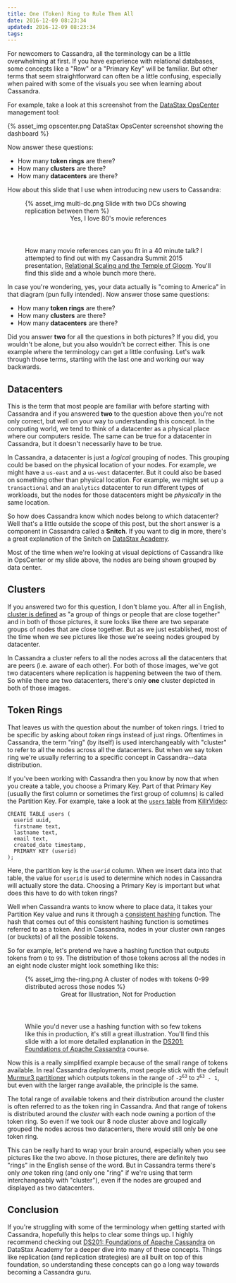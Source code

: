 ```yaml
---
title: One (Token) Ring to Rule Them All
date: 2016-12-09 08:23:34
updated: 2016-12-09 08:23:34
tags:
---
```

For newcomers to Cassandra, all the terminology can be a little overwhelming at first. If you 
have experience with relational databases, some concepts like a "Row" or a "Primary Key" will 
be familiar. But other terms that seem straightforward can often be a little confusing, 
especially when paired with some of the visuals you see when learning about Cassandra.

For example, take a look at this screenshot from the [DataStax OpsCenter][opscenter] management 
tool:

{% asset_img opscenter.png DataStax OpsCenter screenshot showing the dashboard %}

Now answer these questions:

- How many **token rings** are there?
- How many **clusters** are there?
- How many **datacenters** are there?

How about this slide that I use when introducing new users to Cassandra:

<figure>
  {% asset_img multi-dc.png Slide with two DCs showing replication between them %}
  <figcaption>
    <header>Yes, I love 80's movie references</header>
    How many movie references can you fit in a 40 minute talk? I attempted to find out with my 
    Cassandra Summit 2015 presentation, 
    <a href="http://www.slideshare.net/LukeTillman/relational-scaling-and-the-temple-of-gloom-from-cassandra-summit-2015" target="_blank">Relational Scaling and the Temple of Gloom</a>.
    You'll find this slide and a whole bunch more there.
  </figcaption>
</figure>

In case you're wondering, yes, your data actually is "coming to America" in that diagram (pun 
fully intended). Now answer those same questions:

- How many **token rings** are there?
- How many **clusters** are there?
- How many **datacenters** are there?

Did you answer **two** for all the questions in both pictures? If you did, you wouldn't be 
alone, but you also wouldn't be correct either. This is one example where the terminology can 
get a little confusing. Let's walk through those terms, starting with the last one and working 
our way backwards.

## Datacenters
This is the term that most people are familiar with before starting with Cassandra and if you 
answered **two** to the question above then you're not only correct, but well on your way to 
understanding this concept. In the computing world, we tend to think of a datacenter as a 
physical place where our computers reside. The same can be true for a datacenter in Cassandra, 
but it doesn't necessarily have to be true.

In Cassandra, a datacenter is just a *logical* grouping of nodes. This grouping could be based 
on the physical location of your nodes. For example, we might have a `us-east` and a `us-west` 
datacenter. But it could also be based on something other than physical location. For example, 
we might set up a `transactional` and an `analytics` datacenter to run different types of 
workloads, but the nodes for those datacenters might be *physically* in the same location.

So how does Cassandra know which nodes belong to which datacenter? Well that's a little outside 
the scope of this post, but the short answer is a component in Cassandra called a **Snitch**. 
If you want to dig in more, there's a great explanation of the Snitch on 
[DataStax Academy][dsa-snitch].

Most of the time when we're looking at visual depictions of Cassandra like in OpsCenter or my 
slide above, the nodes are being shown grouped by data center.

## Clusters
If you answered two for this question, I don't blame you. After all in English, 
[cluster is defined][cluster-def] as "a group of things or people that are close together" and 
in both of those pictures, it sure looks like there are two separate groups of nodes that are 
close together. But as we just established, most of the time when we see pictures like those 
we're seeing nodes grouped by datacenter.

In Cassandra a cluster refers to all the nodes across all the datacenters that are peers (i.e. 
aware of each other). For both of those images, we've got two datacenters where replication is 
happening between the two of them. So while there are two datacenters, there's only **one** 
cluster depicted in both of those images.

## Token Rings
That leaves us with the question about the number of token rings. I tried to be specific by 
asking about *token* rings instead of just rings. Oftentimes in Cassandra, the term "ring" (by 
itself) is used interchangeably with "cluster" to refer to all the nodes across all the 
datacenters. But when we say token ring we're usually referring to a specific concept in 
Cassandra--data distribution.

If you've been working with Cassandra then you know by now that when you create a table, you 
choose a Primary Key. Part of that Primary Key (usually the first column or sometimes the first 
group of columns) is called the Partition Key. For example, take a look at the 
[`users` table][users-table] from [KillrVideo][killrvideo]:

```
CREATE TABLE users (
  userid uuid,
  firstname text,
  lastname text,
  email text,
  created_date timestamp,
  PRIMARY KEY (userid)
);
```

Here, the partition key is the `userid` column. When we insert data into that table, the value 
for `userid` is used to determine which nodes in Cassandra will actually store the data. 
Choosing a Primary Key is important but what does this have to do with token rings?

Well when Cassandra wants to know where to place data, it takes your Partition Key value and 
runs it through a [consistent hashing][consistent-hashing] function. The hash that comes out of 
this consistent hashing function is sometimes referred to as a token. And in Cassandra, nodes 
in your cluster own ranges (or buckets) of all the possible tokens.

So for example, let's pretend we have a hashing function that outputs tokens from `0` to `99`. 
The distribution of those tokens across all the nodes in an eight node cluster might look 
something like this:

<figure>
  {% asset_img the-ring.png A cluster of nodes with tokens 0-99 distributed across those nodes %}
  <figcaption>
    <header>Great for Illustration, Not for Production</header>
    While you'd never use a hashing function with so few tokens like this in production, it's 
    still a great illustration. You'll find this slide with a lot more detailed explanation in
    the <a href="https://academy.datastax.com/resources/ds201-foundations-apache-cassandra" target="_blank">DS201: Foundations of Apache Cassandra</a>
    course.
  </figcaption>
</figure>

Now this is a really simplified example because of the small range of tokens available. In real 
Cassandra deployments, most people stick with the default [Murmur3 partitioner][murmur3] which 
outputs tokens in the range of <code>-2<sup>63</sup></code> to <code>2<sup>63</sup> - 1</code>, 
but even with the larger range available, the principle is the same.

The total range of available tokens and their distribution around the cluster is often referred 
to as the token ring in Cassandra. And that range of tokens is distributed around the *cluster* 
with each node owning a portion of the token ring. So even if we took our 8 node cluster above 
and logically grouped the nodes across two datacenters, there would still only be one token 
ring.

This can be really hard to wrap your brain around, especially when you see pictures like the 
two above. In those pictures, there are definitely two "rings" in the English sense of the 
word. But in Cassandra terms there's only *one* token ring (and only one "ring" if we're using 
that term interchangeably with "cluster"), even if the nodes are grouped and displayed as two 
datacenters.

## Conclusion
If you're struggling with some of the terminology when getting started with Cassandra, 
hopefully this helps to clear some things up. I highly recommend checking out 
[DS201: Foundations of Apache Cassandra][ds-201] on DataStax Academy for a deeper dive into 
many of these concepts. Things like replication (and replication strategies) are all built on 
top of this foundation, so understanding these concepts can go a long way towards becoming a 
Cassandra guru.


[opscenter]: http://www.datastax.com/products/datastax-enterprise-visual-admin
[dsa-snitch]: https://academy.datastax.com/courses/ds201-foundations-apache-cassandra/distributed-architecture-snitch
[cluster-def]: http://www.merriam-webster.com/dictionary/cluster
[users-table]: https://github.com/KillrVideo/killrvideo-data/blob/master/schema.cql#L9
[killrvideo]: https://killrvideo.github.io
[consistent-hashing]: http://docs.datastax.com/en/cassandra/3.x/cassandra/architecture/archDataDistributeHashing.html
[murmur3]: http://docs.datastax.com/en/cassandra/3.x/cassandra/architecture/archPartitionerM3P.html
[ds-201]: https://academy.datastax.com/resources/ds201-foundations-apache-cassandra